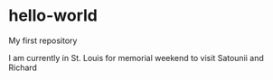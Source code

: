 # hello-world
My first repository 

I am currently in St. Louis for memorial weekend to visit Satounii and Richard 
